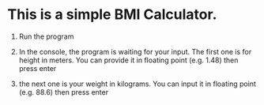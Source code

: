 <h1>This is a simple BMI Calculator.</h1> 

1. Run the program

2. In the console, the program is waiting for your input. The first one is for height in meters. You can provide it in floating point (e.g. 1.48) then press enter

3. the next one is your weight in kilograms. You can input it in floating point (e.g. 88.6) then press enter
